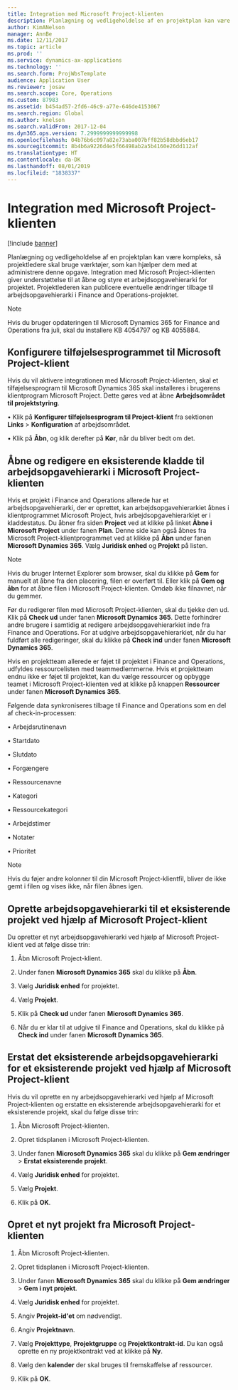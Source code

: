 ```yaml
---
title: Integration med Microsoft Project-klienten
description: Planlægning og vedligeholdelse af en projektplan kan være kompleks, så projektledere skal bruge værktøjer, som kan hjælper dem med at administrere denne opgave. Integration med Microsoft Project-klienten giver understøttelse til at åbne og styre et arbejdsopgavehierarki for projektet.
author: KimANelson
manager: AnnBe
ms.date: 12/11/2017
ms.topic: article
ms.prod: ''
ms.service: dynamics-ax-applications
ms.technology: ''
ms.search.form: ProjWbsTemplate
audience: Application User
ms.reviewer: josaw
ms.search.scope: Core, Operations
ms.custom: 87983
ms.assetid: b454ad57-2fd6-46c9-a77e-646de4153067
ms.search.region: Global
ms.author: knelson
ms.search.validFrom: 2017-12-04
ms.dyn365.ops.version: 7.2999999999999998
ms.openlocfilehash: 04b76b6c097a82e73aba007bff82b58dbbd6eb17
ms.sourcegitcommit: 8b4b6a9226d4e5f66498ab2a5b4160e26dd112af
ms.translationtype: HT
ms.contentlocale: da-DK
ms.lasthandoff: 08/01/2019
ms.locfileid: "1838337"
---
```

# <a name="microsoft-project-client-integration"></a>Integration med Microsoft Project-klienten

[!include [banner](../includes/banner.md)]

Planlægning og vedligeholdelse af en projektplan kan være kompleks, så projektledere skal bruge værktøjer, som kan hjælper dem med at administrere denne opgave. Integration med Microsoft Project-klienten giver understøttelse til at åbne og styre et arbejdsopgavehierarki for projektet. Projektlederen kan publicere eventuelle ændringer tilbage til arbejdsopgavehierarki i Finance and Operations-projektet.

> [!NOTE]
> Hvis du bruger opdateringen til Microsoft Dynamics 365 for Finance and Operations fra juli, skal du installere KB 4054797 og KB 4055884.

## <a name="configure-the-microsoft-project-client-add-in"></a>Konfigurere tilføjelsesprogrammet til Microsoft Project-klient
Hvis du vil aktivere integrationen med Microsoft Project-klienten, skal et tilføjelsesprogram til Microsoft Dynamics 365 skal installeres i brugerens klientprogram Microsoft Project. Dette gøres ved at åbne **Arbejdsområdet til projektstyring**.

• Klik på **Konfigurer tilføjelsesprogram til Project-klient** fra sektionen **Links** > **Konfiguration** af arbejdsområdet.

• Klik på **Åbn**, og klik derefter på **Kør**, når du bliver bedt om det.

## <a name="open-and-edit-an-existing-draft-work-breakdown-structure-in-microsoft-project-client"></a>Åbne og redigere en eksisterende kladde til arbejdsopgavehierarki i Microsoft Project-klienten
Hvis et projekt i Finance and Operations allerede har et arbejdsopgavehierarki, der er oprettet, kan arbejdsopgavehierarkiet åbnes i klientprogrammet Microsoft Project, hvis arbejdsopgavehierarkiet er i kladdestatus. Du åbner fra siden **Project** ved at klikke på linket **Åbne i Microsoft Project** under fanen **Plan**. Denne side kan også åbnes fra Microsoft Project-klientprogrammet ved at klikke på **Åbn** under fanen **Microsoft Dynamics 365**. Vælg **Juridisk enhed** og **Projekt** på listen.

> [!NOTE]
> Hvis du bruger Internet Explorer som browser, skal du klikke på **Gem** for manuelt at åbne fra den placering, filen er overført til. Eller klik på **Gem og åbn** for at åbne filen i Microsoft Project-klienten. Omdøb ikke filnavnet, når du gemmer.

Før du redigerer filen med Microsoft Project-klienten, skal du tjekke den ud. Klik på **Check ud** under fanen **Microsoft Dynamics 365**. Dette forhindrer andre brugere i samtidig at redigere arbejdsopgavehierarkiet inde fra Finance and Operations. For at udgive arbejdsopgavehierarkiet, når du har fuldført alle redigeringer, skal du klikke på **Check ind** under fanen **Microsoft Dynamics 365**.

Hvis en projektteam allerede er føjet til projektet i Finance and Operations, udfyldes ressourcelisten med teammedlemmerne. Hvis et projektteam endnu ikke er føjet til projektet, kan du vælge ressourcer og opbygge teamet i Microsoft Project-klienten ved at klikke på knappen **Ressourcer** under fanen **Microsoft Dynamics 365**. 

Følgende data synkroniseres tilbage til Finance and Operations som en del af check-in-processen:

•   Arbejdsrutinenavn

•   Startdato

•   Slutdato

•   Forgængere

•   Ressourcenavne

•   Kategori

•   Ressourcekategori

•   Arbejdstimer

•   Notater

•   Prioritet

> [!NOTE]
> Hvis du føjer andre kolonner til din Microsoft Project-klientfil, bliver de ikke gemt i filen og vises ikke, når filen åbnes igen.

## <a name="create-the-work-breakdown-structure-for-an-existing-project-using-microsoft-project-client"></a>Oprette arbejdsopgavehierarki til et eksisterende projekt ved hjælp af Microsoft Project-klient
Du opretter et nyt arbejdsopgavehierarki ved hjælp af Microsoft Project-klient ved at følge disse trin:


1.  Åbn Microsoft Project-klient.

2.  Under fanen **Microsoft Dynamics 365** skal du klikke på **Åbn**.

3.  Vælg **Juridisk enhed** for projektet.

4.  Vælg **Projekt**.

5.  Klik på **Check ud** under fanen **Microsoft Dynamics 365**.

6.  Når du er klar til at udgive til Finance and Operations, skal du klikke på **Check ind** under fanen **Microsoft Dynamics 365**.

## <a name="replace-the-existing-work-breakdown-structure-for-an-existing-project-using-microsoft-project-client"></a>Erstat det eksisterende arbejdsopgavehierarki for et eksisterende projekt ved hjælp af Microsoft Project-klient
Hvis du vil oprette en ny arbejdsopgavehierarki ved hjælp af Microsoft Project-klienten og erstatte en eksisterende arbejdsopgavehierarki for et eksisterende projekt, skal du følge disse trin:

1.  Åbn Microsoft Project-klienten.

2.  Opret tidsplanen i Microsoft Project-klienten.

3.  Under fanen **Microsoft Dynamics 365** skal du klikke på **Gem ændringer** > **Erstat eksisterende projekt**.

4.  Vælg **Juridisk enhed** for projektet.

5.  Vælg **Projekt**.

6.  Klik på **OK**.

## <a name="create-a-new-project-from-within-microsoft-project-client"></a>Opret et nyt projekt fra Microsoft Project-klienten


1.  Åbn Microsoft Project-klienten.

2.  Opret tidsplanen i Microsoft Project-klienten.

3.  Under fanen **Microsoft Dynamics 365** skal du klikke på **Gem ændringer** > **Gem i nyt projekt**.

4.  Vælg **Juridisk enhed** for projektet.

5.  Angiv **Projekt-id'et** om nødvendigt.

6.  Angiv **Projektnavn**.

7.  Vælg **Projekttype**, **Projektgruppe** og **Projektkontrakt-id**. Du kan også oprette en ny projektkontrakt ved at klikke på **Ny**.

8.  Vælg den **kalender** der skal bruges til fremskaffelse af ressourcer.

11. Klik på **OK**.
